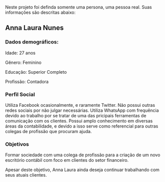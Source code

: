 Neste projeto foi definda somente uma persona, uma pessoa real. Suas informações são descritas abaixo:

## Anna Laura Nunes
### Dados demográficos:
Idade: 27 anos

Gênero: Feminino

Educação: Superior Completo

Profissão: Contadora

### Perfil Social
Utiliza Facebook ocasionalmente, e raramente Twitter. Não possui outras redes sociais por não julgar necessárias. 
Utiliza WhatsApp com frequência devido ao trabalho por se tratar de uma das pricipais ferramentas de comunicação com os clientes.
Possui amplo conhecimento em diversas áreas da contabilidade, e devido a isso serve como referencial para outras colegas de profissão que procuram ajuda.

### Objetivos
Formar sociedade com uma colega de profissão para a criação de um novo escritório contábil com foco em clientes do setor financeiro.

Apesar deste objetivo, Anna Laura ainda deseja continuar trabalhando com seus atuais clientes.
